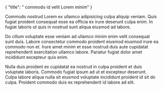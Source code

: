 {
  "title": " commodo id velit Lorem minim"
}

Commodo nostrud Lorem ex ullamco adipisicing culpa aliquip veniam. Quis fugiat proident consequat esse ea officia ex irure deserunt culpa enim. In fugiat laboris ut quis in nostrud sunt aliqua eiusmod ad labore.

Do cillum voluptate esse veniam ad ullamco minim enim velit consequat sunt duis. Labore consectetur commodo proident eiusmod eiusmod irure ea commodo non et. Irure amet minim et esse nostrud duis aute cupidatat reprehenderit exercitation ullamco labore. Pariatur fugiat dolor amet incididunt excepteur quis enim.

Nulla duis proident ex cupidatat ea nostrud in culpa proident et duis voluptate laboris. Commodo fugiat ipsum ad ut et excepteur deserunt. Culpa labore aliqua nulla sit eiusmod voluptate incididunt proident id sit do culpa. Proident commodo duis ex reprehenderit id labore ad elit.